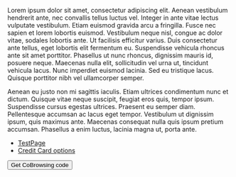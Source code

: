 <head>
<script>
//Read idtoken from query parameter with the same name.
const params = new Proxy(new URLSearchParams(window.location.search), {
	get: (searchParams, prop) => searchParams.get(prop),
	});
	const idToken = params.idtoken;
	window.getGliaContext = () => ({ idToken });
</script>
  
<script async src="https://api.beta.glia.com/salemove_integration.js"></script>
</head>


Lorem ipsum dolor sit amet, consectetur adipiscing elit. Aenean vestibulum hendrerit ante, nec convallis tellus luctus vel. Integer in ante vitae lectus vulputate vestibulum. Etiam euismod gravida arcu a fringilla. Fusce nec sapien et lorem lobortis euismod. Vestibulum neque nisl, congue ac dolor vitae, sodales lobortis ante. Ut facilisis efficitur varius. Duis consectetur ante tellus, eget lobortis elit fermentum eu. Suspendisse vehicula rhoncus ante sit amet porttitor. Phasellus ut nunc rhoncus, dignissim mauris id, posuere neque. Maecenas nulla elit, sollicitudin vel urna ut, tincidunt vehicula lacus. Nunc imperdiet euismod lacinia. Sed eu tristique lacus. Quisque porttitor nibh vel ullamcorper semper.

Aenean eu justo non mi sagittis iaculis. Etiam ultrices condimentum nunc et dictum. Quisque vitae neque suscipit, feugiat eros quis, tempor ipsum. Suspendisse cursus egestas ultrices. Praesent eu semper diam. Pellentesque accumsan ac lacus eget tempor. Vestibulum ut dignissim ipsum, quis maximus ante. Maecenas consequat nulla quis ipsum pretium accumsan. Phasellus a enim luctus, lacinia magna ut, porta ante.


- [TestPage](veelyksleht.md)
- [Credit Card options](CreditCardOptions.md)



<button
  class="omnibrowse-code-button"
  onclick="document.body.appendChild(document.createElement('sm-visitor-code'))">   Get CoBrowsing code </button>
